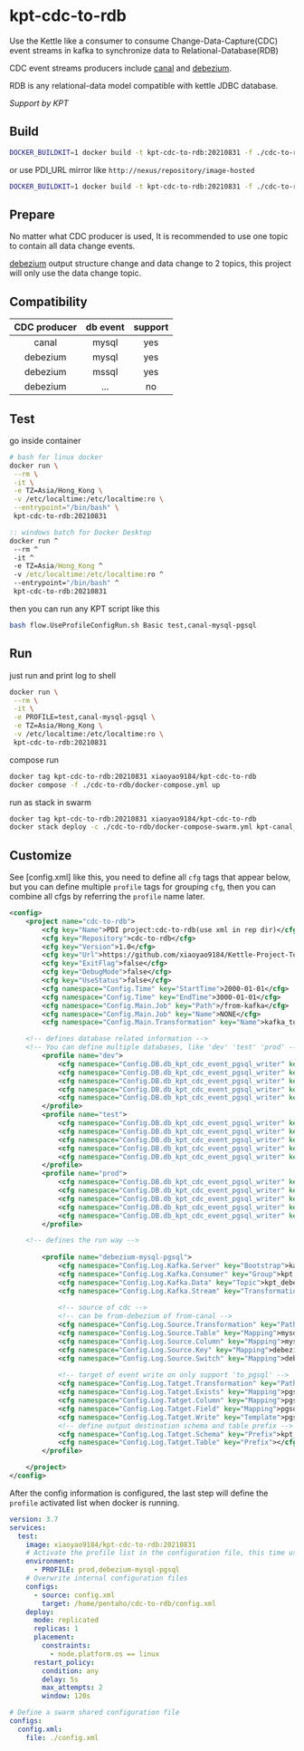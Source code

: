 # kpt-cdc-to-rdb

Use the Kettle like a consumer to consume Change-Data-Capture(CDC) event streams in kafka to synchronize data to Relational-Database(RDB)

CDC event streams producers include [canal](https://github.com/alibaba/canal) and [debezium](https://github.com/debezium).

RDB is any relational-data model compatible with kettle JDBC database.

*Support by KPT*


## Build

```sh
DOCKER_BUILDKIT=1 docker build -t kpt-cdc-to-rdb:20210831 -f ./cdc-to-rdb/Dockerfile . 
```

or use PDI_URL mirror like `http://nexus/repository/image-hosted`

```sh
DOCKER_BUILDKIT=1 docker build -t kpt-cdc-to-rdb:20210831 -f ./cdc-to-rdb/Dockerfile . --build-arg PDI_URL=http://nexus/repository/image-hosted
```


## Prepare

No matter what CDC producer is used, 
It is recommended to use one topic to contain all data change events.

[debezium](https://github.com/debezium) output structure change and data change to 2 topics, 
this project will only use the data change topic.


## Compatibility

| CDC producer | db event | support |
|:-----:|:-----:|:-----:|
| canal | mysql | yes |
| debezium | mysql | yes |
| debezium | mssql | yes |
| debezium | ... | no |


## Test

go inside container 

```sh
# bash for linux docker
docker run \
 --rm \
 -it \
 -e TZ=Asia/Hong_Kong \
 -v /etc/localtime:/etc/localtime:ro \
 --entrypoint="/bin/bash" \
 kpt-cdc-to-rdb:20210831
```
```bat
:: windows batch for Docker Desktop
docker run ^
 --rm ^
 -it ^
 -e TZ=Asia/Hong_Kong ^
 -v /etc/localtime:/etc/localtime:ro ^
 --entrypoint="/bin/bash" ^
 kpt-cdc-to-rdb:20210831
```

then you can run any KPT script like this

```sh
bash flow.UseProfileConfigRun.sh Basic test,canal-mysql-pgsql
```


## Run

just run and print log to shell

```sh
docker run \
 --rm \
 -it \
 -e PROFILE=test,canal-mysql-pgsql \
 -e TZ=Asia/Hong_Kong \
 -v /etc/localtime:/etc/localtime:ro \
 kpt-cdc-to-rdb:20210831
```

compose run

```sh
docker tag kpt-cdc-to-rdb:20210831 xiaoyao9184/kpt-cdc-to-rdb
docker compose -f ./cdc-to-rdb/docker-compose.yml up
```

run as stack in swarm

```sh
docker tag kpt-cdc-to-rdb:20210831 xiaoyao9184/kpt-cdc-to-rdb
docker stack deploy -c ./cdc-to-rdb/docker-compose-swarm.yml kpt-canal_kafka_to_pgsql
```


## Customize

See [config.xml] like this, 
you need to define all `cfg` tags that appear below,
but you can define multiple `profile` tags for grouping `cfg`,
then you can combine all cfgs by referring the `profile` name later.

```xml
<config>
	<project name="cdc-to-rdb">
		<cfg key="Name">PDI project:cdc-to-rdb(use xml in rep dir)</cfg>
		<cfg key="Repository">cdc-to-rdb</cfg>
		<cfg key="Version">1.0</cfg>
		<cfg key="Url">https://github.com/xiaoyao9184/Kettle-Project-Toolbox</cfg>
		<cfg key="ExitFlag">false</cfg>
		<cfg key="DebugMode">false</cfg>
		<cfg key="UseStatus">false</cfg>
		<cfg namespace="Config.Time" key="StartTime">2000-01-01</cfg>
		<cfg namespace="Config.Time" key="EndTime">3000-01-01</cfg>
		<cfg namespace="Config.Main.Job" key="Path">/from-kafka</cfg>
		<cfg namespace="Config.Main.Job" key="Name">NONE</cfg>
		<cfg namespace="Config.Main.Transformation" key="Name">kafka_to_stream</cfg>

    <!-- defines database related information -->
    <!-- You can define multiple databases, like 'dev' 'test' 'prod' -->
		<profile name="dev">
			<cfg namespace="Config.DB.db_kpt_cdc_event_pgsql_writer" key="database">KPT_SYNC</cfg>
			<cfg namespace="Config.DB.db_kpt_cdc_event_pgsql_writer" key="server">kpt_sync</cfg>
			<cfg namespace="Config.DB.db_kpt_cdc_event_pgsql_writer" key="port">5432</cfg>
			<cfg namespace="Config.DB.db_kpt_cdc_event_pgsql_writer" key="username">kpt</cfg>
			<cfg namespace="Config.DB.db_kpt_cdc_event_pgsql_writer" key="password">kpt@123</cfg>
		</profile>
		<profile name="test">
			<cfg namespace="Config.DB.db_kpt_cdc_event_pgsql_writer" key="database">KPT_SYNC</cfg>
			<cfg namespace="Config.DB.db_kpt_cdc_event_pgsql_writer" key="server">kpt_sync</cfg>
			<cfg namespace="Config.DB.db_kpt_cdc_event_pgsql_writer" key="port">5432</cfg>
			<cfg namespace="Config.DB.db_kpt_cdc_event_pgsql_writer" key="username">kpt</cfg>
			<cfg namespace="Config.DB.db_kpt_cdc_event_pgsql_writer" key="password">kpt@123</cfg>
		</profile>
		<profile name="prod">
			<cfg namespace="Config.DB.db_kpt_cdc_event_pgsql_writer" key="database">KPT_SYNC</cfg>
			<cfg namespace="Config.DB.db_kpt_cdc_event_pgsql_writer" key="server">kpt_sync</cfg>
			<cfg namespace="Config.DB.db_kpt_cdc_event_pgsql_writer" key="port">5432</cfg>
			<cfg namespace="Config.DB.db_kpt_cdc_event_pgsql_writer" key="username">kpt</cfg>
			<cfg namespace="Config.DB.db_kpt_cdc_event_pgsql_writer" key="password">kpt@123</cfg>
		</profile>

    <!-- defines the run way -->
	
		<profile name="debezium-mysql-pgsql">
			<cfg namespace="Config.Log.Kafka.Server" key="Bootstrap">kafka:9092</cfg>
			<cfg namespace="Config.Log.Kafka.Consumer" key="Group">kpt.mysql.</cfg>
			<cfg namespace="Config.Log.Kafka.Data" key="Topic">kpt_debezium-mysql</cfg>
			<cfg namespace="Config.Log.Kafka.Stream" key="Transformation">stream_parse_to_each_table</cfg>
			
			<!-- source of cdc -->
			<!-- can be from-debezium of from-canal -->
			<cfg namespace="Config.Log.Source.Transformation" key="Path">from-debezium</cfg>
			<cfg namespace="Config.Log.Source.Table" key="Mapping">mysql_playload_to_table_name.mapping</cfg>
			<cfg namespace="Config.Log.Source.Column" key="Mapping">mysql_column_type_to_kettle.mapping</cfg>
			<cfg namespace="Config.Log.Source.Key" key="Mapping">debezium_key_to_kettle_field.mapping</cfg>
			<cfg namespace="Config.Log.Source.Switch" key="Mapping">debezium_operate_to_kettle_switch_flag.mapping</cfg>
			
			<!-- target of event write on only support 'to_pgsql' -->
			<cfg namespace="Config.Log.Tatget.Transformation" key="Path">to_pgsql</cfg>
			<cfg namespace="Config.Log.Tatget.Exists" key="Mapping">pgsql_table_exists.mapping</cfg>
			<cfg namespace="Config.Log.Tatget.Column" key="Mapping">pgsql_column_case.mapping</cfg>
			<cfg namespace="Config.Log.Tatget.Field" key="Mapping">pgsql_column_case.mapping</cfg>
			<cfg namespace="Config.Log.Tatget.Write" key="Template">pgsql_table_log_write.template</cfg>
			<!-- define output destination schema and table prefix -->
			<cfg namespace="Config.Log.Tatget.Schema" key="Prefix">kpt_sync__</cfg>
			<cfg namespace="Config.Log.Tatget.Table" key="Prefix"></cfg>
		</profile>

	</project>
</config>
```

After the config information is configured, 
the last step will define the `profile` activated list when docker is running.

```yml
version: 3.7
services:
  test:
    image: xiaoyao9184/kpt-cdc-to-rdb:20210831
    # Activate the profile list in the configuration file, this time use 'prod' and 'debezium-mysql-pgsql'
    environment:
      - PROFILE: prod,debezium-mysql-pgsql
    # Overwrite internal configuration files
    configs:
      - source: config.xml
        target: /home/pentaho/cdc-to-rdb/config.xml
    deploy:
      mode: replicated
      replicas: 1
      placement:
        constraints:
          - node.platform.os == linux
      restart_policy:
        condition: any
        delay: 5s
        max_attempts: 2
        window: 120s

# Define a swarm shared configuration file
configs:
  config.xml:
    file: ./config.xml
```